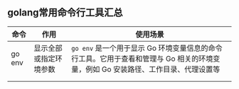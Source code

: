 ## golang常用命令行工具汇总

| 命令     | 作用          | 使用场景                                                                        |
|--------|-------------|-----------------------------------------------------------------------------|
| go env | 显示全部或指定环境参数 | `go env` 是一个用于显示 Go 环境变量信息的命令行工具。它用于查看和管理与 Go 相关的环境变量，例如 Go 安装路径、工作目录、代理设置等 |
|        |             |                                                                             |
|        |             |                                                                             |